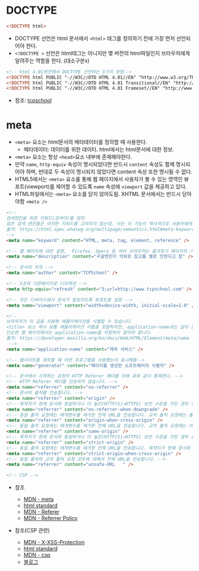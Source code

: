 # DOCTYPE

```html
<!DOCTYPE html>
```

- DOCTYPE 선언은 html 문서에서 `<html>` 태그를 정의하기 전에 가장 먼저 선언되어야 한다.
- `<!DOCTYPE >` 선언은 html태그는 아니지만 몇 버전의 html파일인지 브라우저에게 알려주는 역할을 한다. (대소구분x)

```html
<!-- html 4.01버전에서 DOCTYPE 선언하는 3가지 방법-->
<!DOCTYPE html PUBLIC "-//W3C//DTD HTML 4.01//EN" "http://www.w3.org/TR/html4/strict.dtd">
<!DOCTYPE html PUBLIC "-//W3C//DTD HTML 4.01 Transitional//EN" "http://www.w3.org/TR/html4/loose.dtd">
<!DOCTYPE html PUBLIC "-//W3C//DTD HTML 4.01 Frameset//EN" "http://www.w3.org/TR/html4/frameset.dtd">
```

- 참조: [tcpschool](http://www.tcpschool.com/html-tags/doctype)

# meta

- `<meta>` 요소는 html문서의 메타데이터를 정의할 때 사용한다.
  - 메타데이터: 데이터를 위한 데이터. html에서는 html문서에 대한 정보.
- `<meta>` 요소는 항상 `<head>`요소 내부에 존재해야한다.
- 만약 `name`, `http-equiv` 속성이 명시되었다면 반드시 `content` 속성도 함께 명시되어야 하며, 반대로 두 속성이 명시되지 않았다면 content 속성 또한 명시될 수 없다.
- HTML5에서는 `<meta>` 요소를 통해 웹 페이지에서 사용자가 볼 수 있는 영역인 뷰포트(viewport)를 제어할 수 있도록 `name` 속성에 `viewport` 값을 제공하고 있다.
- HTML파일에서는 `<meta>` 요소를 닫지 않아도됨. XHTML 문서에서는 반드시 닫아야함 `<meta />`

```html
<!-- 
검색엔진을 위한 키워드(검색어)를 정의
많은 검색 엔진들은 이러한 키워드를 고려하지 않는데, 이는 이 기능이 역사적으로 사용자에게 도움이 되지 않는 방식으로 스팸 검색 엔진 결과를 얻는 방법으로 신뢰성이 떨어지고 심지어 오해의 소지가 있게 사용되었기 때문이다.
출처: https://html.spec.whatwg.org/multipage/semantics.html#meta-keywords
-->
<meta name="keyword" content="HTML, meta, tag, element, reference" />

<!-- 웹 페이지에 대한 설명,  Firefox, Opera 등 여러 브라우저는 즐겨찾기 페이지의 기본 설명 값으로 description 메타데이터를 사용함 -->
<meta name="description" content="구글엔진이 의외로 참고를 별로 안한다고 함" />

<!-- 문서의 저자 -->
<meta name="author" content="TCPSchool" />

<!-- 3초뒤 다른페이지로 디리렉션 -->
<meta http-equiv="refresh" content="3;url=http://www.tcpschool.com" />

<!-- 모든 디바이스에서 문서가 잘보이도록 뷰포트를 설정 -->
<meta name="viewport" content="width=device-width, initial-scale=1.0" />

<!-- 
브라우저가 이 값을 사용해 애플리케이션을 식별할 수 있습니다.
<title> 요소 역시 보통 애플리케이션 이름을 포함하지만, application-name과는 달리 문서 이름이나 상태 등 다른 정보도 존재할 수 있다는 점에서 차이가 있습니다.
단순한 웹 페이지에서는 application-name을 지정하지 말아야 합니다.
출처: https://developer.mozilla.org/ko/docs/Web/HTML/Element/meta/name
 -->
<meta name="application-name" content="재하 서비스" />

<!-- 웹사이트를 제작할 때 어떤 프로그램을 사용했는지 표시해줌-->
<meta name="generator" content="페이지를 생성한 소프트웨어의 식별자" />

<!-- 문서에서 시작하는 요청의 HTTP Referer 헤더를 아래 표와 같이 통제한다. -->
<!-- HTTP Referer 헤더를 전송하지 않습니다. -->
<meta name="referrer" content="no-referrer" />
<!-- 문서의 출처를 전송합니다. -->
<meta name="referrer" content="origin" />
<!-- 목적지가 현재 문서와 동일하거나 더 높은(HTTP(S)→HTTPS) 보안 수준을 가진 경우 전체 URL을 전송하고, 더 취약(HTTPS→HTTP)한 경우 전송하지 않습니다. 기본 동작 방식입니다. -->
<meta name="referrer" content="no-referrer-when-downgrade" />
<!-- 동일 출처 요청에는 매개변수를 제거한 전체 URL을 전송합니다. 교차 출처 요청에는 출처만 전송합니다. -->
<meta name="referrer" content="origin-when-cross-origin" />
<!-- 동일 출처 요청에는 매개변수를 제거한 전체 URL을 전송합니다. 교차 출처 요청에는 아무 레퍼러 정보도 보내지 않습니다. -->
<meta name="referrer" content="same-origin" />
<!-- 목적지가 현재 문서와 동일하거나 더 높은(HTTP(S)→HTTPS) 보안 수준을 가진 경우 출처를 전송하고, 더 취약(HTTPS→HTTP)한 경우 전송하지 않습니다. -->
<meta name="referrer" content="strict-origin" />
<!-- 동일 출처 요청에는 매개변수를 제거한 전체 URL을 전송합니다. 목적지가 현재 문서와 동일하거나 더 높은 보안 수준(HTTP(S)→HTTPS)을 가진 경우 자신의 출처를 전송합니다. 그 외의 경우 아무 레퍼러 정보도 보내지 않습니다. -->
<meta name="referrer" content="strict-origin-when-cross-origin" />
<!-- 동일 출처와 교차 출처 요청 모두에 대해서 전체 URL을 전송합니다. -->
<meta name="referrer" content="unsafe-URL	" />

<!-- CSP -->
```

- 참조

  - [MDN - meta](https://developer.mozilla.org/ko/docs/Web/HTML/Element/meta/name#html_%EB%AA%85%EC%84%B8%EA%B0%80_%EC%A0%95%EC%9D%98%ED%95%98%EB%8A%94_%ED%91%9C%EC%A4%80_%EB%A9%94%ED%83%80%EB%8D%B0%EC%9D%B4%ED%84%B0_%EC%9D%B4%EB%A6%84)
  - [html standard](https://html.spec.whatwg.org/multipage/semantics.html#standard-metadata-names)
  - [MDN - Referer](https://developer.mozilla.org/ko/docs/Web/HTTP/Headers/Referer)
  - [MDN - Referrer Policy](https://developer.mozilla.org/en-US/docs/Web/HTTP/Headers/Referrer-Policy)

- 참조(CSP 관련)
  - [MDN - X-XSS-Protection](https://developer.mozilla.org/ko/docs/Web/HTTP/Headers/X-XSS-Protection)
  - [html standard](https://html.spec.whatwg.org/multipage/semantics.html#attr-meta-http-equiv-content-security-policy)
  - [MDN - csp](https://developer.mozilla.org/ko/docs/Web/HTTP/Headers/Content-Security-Policy)
  - [블로그](https://simjaejin.tistory.com/31)
